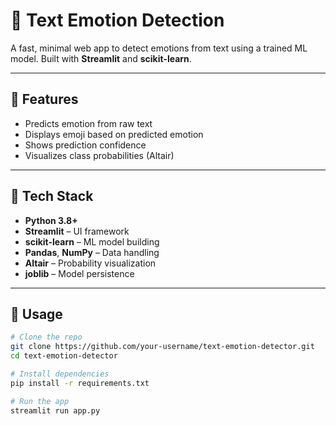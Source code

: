 # 🧠 Text Emotion Detection

A fast, minimal web app to detect emotions from text using a trained ML model. Built with **Streamlit** and **scikit-learn**.

---

## 📌 Features

- Predicts emotion from raw text
- Displays emoji based on predicted emotion
- Shows prediction confidence
- Visualizes class probabilities (Altair)

---
## 🧰 Tech Stack

- **Python 3.8+**
- **Streamlit** – UI framework  
- **scikit-learn** – ML model building  
- **Pandas**, **NumPy** – Data handling  
- **Altair** – Probability visualization  
- **joblib** – Model persistence 

---

## 🚀 Usage

```bash
# Clone the repo
git clone https://github.com/your-username/text-emotion-detector.git
cd text-emotion-detector

# Install dependencies
pip install -r requirements.txt

# Run the app
streamlit run app.py
